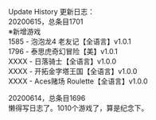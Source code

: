 Update History 更新日志：  
20200615，总条目1701  
※新增游戏  
1585 - 泡泡龙4 老友记【全语言】v1.0.1  
1796 - 泰思虎奇幻冒险【美】v1.0.1  
XXXX - 日落骑士【全语言】v1.0.0  
XXXX - 开拓金字塔王国【全语言】v1.0.0  
XXXX - Aces赌场 Roulette【全语言】v1.0.0  
  
20200614，总条目1696  
懒得写日志了。1010个游戏了，算是纪念下。
